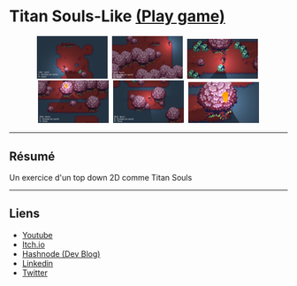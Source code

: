 # Titan Souls-Like <a href="https://archer01.itch.io/titans-souls">(Play game)</a>&nbsp;

<div align="center"> 
  <img src="Github-Screenshots/screenshot1.png" alt="screenshot" width="128" />&nbsp
  <img src="Github-Screenshots/screenshot2.png" alt="screenshot" width="128" />&nbsp
  <img src="Github-Screenshots/screenshot3.png" alt="screenshot" width="128" />&nbsp
  <img src="Github-Screenshots/screenshot4.png" alt="screenshot" width="128" />&nbsp
  <img src="Github-Screenshots/screenshot5.png" alt="screenshot" width="128" />&nbsp
  <img src="Github-Screenshots/screenshot6.png" alt="screenshot" width="128" />
</div>

---

## Résumé
Un exercice d'un top down 2D comme Titan Souls

---

## Liens
  * <a href="https://www.youtube.com/channel/UCwxuydeEi6WyM-X6nsPs-8A">Youtube</a>
  * <a href="https://archer01.itch.io/">Itch.io</a>
  * <a href="https://hashnode.com/@Archer01">Hashnode (Dev Blog)</a>
  * <a href="https://www.linkedin.com/in/julienguenard/">Linkedin</a>
  * <a href="https://twitter.com/julien_guenard">Twitter</a>
